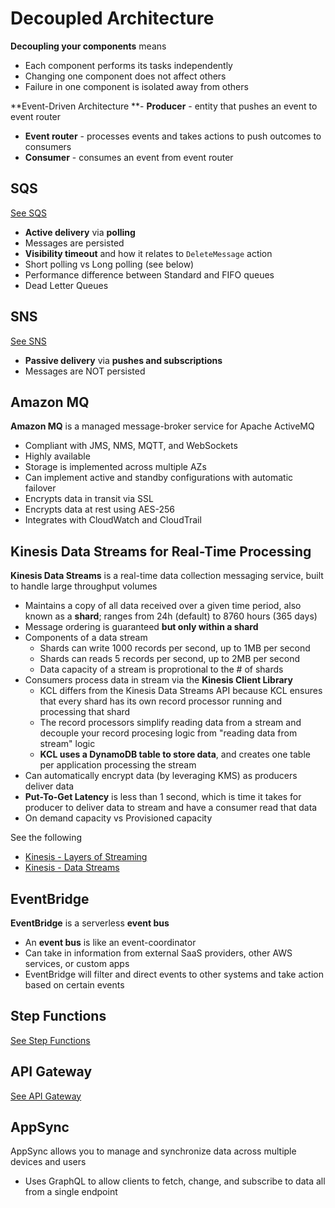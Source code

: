 # Decoupled Architecture
**Decoupling your components** means
- Each component performs its tasks independently
- Changing one component does not affect others
- Failure in one component is isolated away from others

**Event-Driven Architecture
**- **Producer** - entity that pushes an event to event router
- **Event router** - processes events and takes actions to push outcomes to consumers
- **Consumer** - consumes an event from event router

## SQS
[See SQS](/sqs-sns-ses/sqs.md)
- **Active delivery** via **polling**
- Messages are persisted
- **Visibility timeout** and how it relates to `DeleteMessage` action
- Short polling vs Long polling (see below)
- Performance difference between Standard and FIFO queues
- Dead Letter Queues

## SNS
[See SNS](/sqs-sns-ses/sns.md)
- **Passive delivery** via **pushes and subscriptions**
- Messages are NOT persisted

## Amazon MQ

**Amazon MQ** is a managed message-broker service for Apache ActiveMQ
- Compliant with JMS, NMS, MQTT, and WebSockets
- Highly available
- Storage is implemented across multiple AZs
- Can implement active and standby configurations with automatic failover
- Encrypts data in transit via SSL
- Encrypts data at rest using AES-256
- Integrates with CloudWatch and CloudTrail

## Kinesis Data Streams for Real-Time Processing

**Kinesis Data Streams** is a real-time data collection messaging service, built to handle large throughput volumes
- Maintains a copy of all data received over a given time period, also known as a **shard**; ranges from 24h (default) to 8760 hours (365 days)
- Message ordering is guaranteed **but only within a shard**
- Components of a data stream
	- Shards can write 1000 records per second, up to 1MB per second
	- Shards can reads 5 records per second, up to 2MB per second
	- Data capacity of a stream is proprotional to the # of shards
- Consumers process data in stream via the **Kinesis Client Library**
	- KCL differs from the Kinesis Data Streams API because KCL ensures that every shard has its own record processor running and processing that shard
	- The record processors simplify reading data from a stream and decouple your record procesing logic from "reading data from stream" logic
	- **KCL uses a DynamoDB table to store data**, and creates one table per application processing the stream
- Can automatically encrypt data (by leveraging KMS) as producers deliver data
- **Put-To-Get Latency** is less than 1 second, which is time it takes for producer to deliver data to stream and have a consumer read that data
- On demand capacity vs Provisioned capacity

See the following
- [Kinesis - Layers of Streaming](/analytics/kinesis.md#layers-of-streaming)
- [Kinesis - Data Streams](/analytics/kinesis.md#kinesis-data-streams-very-customizable)

## EventBridge

**EventBridge** is a serverless **event bus**
- An **event bus** is like an event-coordinator
- Can take in information from external SaaS providers, other AWS services, or custom apps
- EventBridge will filter and direct events to other systems and take action based on certain events

## Step Functions
[See Step Functions](/step-functions.md)

## API Gateway
[See API Gateway](/api-gateway.md)

## AppSync

AppSync allows you to manage and synchronize data across multiple devices and users
- Uses GraphQL to allow clients to fetch, change, and subscribe to data all from a single endpoint
